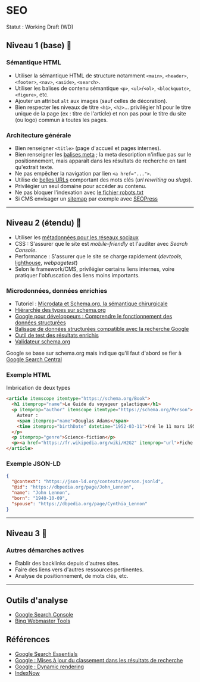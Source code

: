 # SEO

Statut : Working Draft (WD)

## Niveau 1 (base) 🥉

### Sémantique HTML

* Utiliser la sémantique HTML de structure notamment `<main>`, `<header>`, `<footer>`, `<nav>`, `<aside>`, `<search>`.
* Utiliser les balises de contenu sémantique `<p>`, `<ul>`/`<ol>`, `<blockquote>`, `<figure>`, etc.
* Ajouter un attribut `alt` aux images (sauf celles de décoration).
* Bien respecter les niveaux de titre `<h1>`, `<h2>`... privilégier h1 pour le titre unique de la page (ex : titre de l'article) et non pas pour le titre du site (ou logo) commun à toutes les pages.

### Architecture générale

* Bien renseigner `<title>` (page d'accueil et pages internes).
* Bien renseigner les [balises meta](https://developers.google.com/search/docs/crawling-indexing/special-tags?hl=fr) ; la meta description n'influe pas sur le positionnement, mais apparaît dans les résultats de recherche en tant qu'extrait texte.
* Ne pas empêcher la navigation par lien `<a href="...">`.
* Utilise de [belles URLs](https://developers.google.com/search/docs/crawling-indexing/url-structure?hl=fr) comportant des mots clés (_url rewriting_ ou _slugs_).
* Privilégier un seul domaine pour accéder au contenu.
* Ne pas bloquer l'indexation avec [le fichier robots.txt](https://support.google.com/webmasters/answer/6062598?hl=fr)
* Si CMS envisager un [sitemap](https://developers.google.com/search/docs/advanced/sitemaps/build-sitemap?hl=fr) par exemple avec [SEOPress](https://www.seopress.org/fr/support/guides/activer-le-sitemap-xml/)

---

## Niveau 2 (étendu) 🥈

* Utiliser les [métadonnées pour les réseaux sociaux](https://github.com/alsacreations/guidelines/blob/master/Guidelines-HTML.md#meta-sp%C3%A9cifiques---seo-et-r%C3%A9seaux-sociaux)
* CSS : S'assurer que le site est _mobile-friendly_ et l'auditer avec _Search Console_.
* Performance : S'assurer que le site se charge rapidement (_devtools_, [lighthouse](https://chromewebstore.google.com/detail/lighthouse/blipmdconlkpinefehnmjammfjpmpbjk?hl=fr&pli=1), _webpagetest_)
* Selon le framework/CMS, privilégier certains liens internes, voire pratiquer l'obfuscation des liens moins importants.

### Microdonnées, données enrichies

* Tutoriel : [Microdata et Schema.org, la sémantique chirurgicale](https://www.alsacreations.com/article/lire/1509-microdata-microformats-schema-semantique.html)
* [Hiérarchie des types sur schema.org](https://schema.org/docs/full.html)
* [Google pour développeurs : Comprendre le fonctionnement des données structurées](https://developers.google.com/search/docs/advanced/structured-data/intro-structured-data?hl=fr)
* [Balisage de données structurées compatible avec la recherche Google](https://developers.google.com/search/docs/appearance/structured-data/search-gallery?hl=fr)
* [Outil de test des résultats enrichis](https://search.google.com/test/rich-results?hl=fr)
* [Validateur schema.org](https://validator.schema.org/)

Google se base sur schema.org mais indique qu'il faut d'abord se fier à [Google Search Central](https://developers.google.com/search)

### Exemple HTML

Imbrication de deux types

```html
<article itemscope itemtype="https://schema.org/Book">
  <h1 itemprop="name">Le Guide du voyageur galactique</h1>
  <p itemprop="author" itemscope itemtype="https://schema.org/Person">
    Auteur :
    <span itemprop="name">Douglas Adams</span>
    <time itemprop="birthDate" datetime="1952-03-11">(né le 11 mars 1952)</time>
  </p>
  <p itemprop="genre">Science-fiction</p>
  <p><a href="https://fr.wikipedia.org/wiki/H2G2" itemprop="url">Fiche Wikipédia</a></p>
</article>
```

### Exemple JSON-LD

```json
{
  "@context": "https://json-ld.org/contexts/person.jsonld",
  "@id": "https://dbpedia.org/page/John_Lennon",
  "name": "John Lennon",
  "born": "1940-10-09",
  "spouse": "https://dbpedia.org/page/Cynthia_Lennon"
}
```

---

## Niveau 3 🥇

### Autres démarches actives

* Établir des backlinks depuis d'autres sites.
* Faire des liens vers d'autres ressources pertinentes.
* Analyse de positionnement, de mots clés, etc.

---

## Outils d'analyse

* [Google Search Console](https://search.google.com/search-console)
* [Bing Webmaster Tools](https://www.bing.com/webmasters/)

## Références

* [Google Search Essentials](https://developers.google.com/search/docs/essentials?hl=fr)
* [Google : Mises à jour du classement dans les résultats de recherche](https://developers.google.com/search/updates/ranking)
* [Google : Dynamic rendering](https://developers.google.com/search/docs/advanced/javascript/dynamic-rendering)
* [IndexNow](https://www.indexnow.org/)
